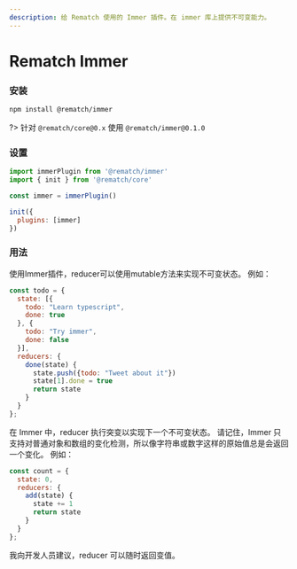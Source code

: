 ```yaml
---
description: 给 Rematch 使用的 Immer 插件。在 immer 库上提供不可变能力。
---
```


# Rematch Immer

### 安装

```bash
npm install @rematch/immer
```

?> 针对 `@rematch/core@0.x` 使用 `@rematch/immer@0.1.0`

### 设置

```javascript
import immerPlugin from '@rematch/immer'
import { init } from '@rematch/core'

const immer = immerPlugin()

init({
  plugins: [immer]
})
```

### 用法

使用Immer插件，reducer可以使用mutable方法来实现不可变状态。 例如：

```javascript
const todo = {
  state: [{
    todo: "Learn typescript",
    done: true
  }, {
    todo: "Try immer",
    done: false
  }],
  reducers: {
    done(state) {
      state.push({todo: "Tweet about it"})
      state[1].done = true
      return state
    }
  }
};
```

在 Immer 中，reducer 执行突变以实现下一个不可变状态。 请记住，Immer 只支持对普通对象和数组的变化检测，所以像字符串或数字这样的原始值总是会返回一个变化。 例如：

```javascript
const count = {
  state: 0,
  reducers: {
    add(state) {
      state += 1
      return state
    }
  }
};
```

我向开发人员建议，reducer 可以随时返回变值。





